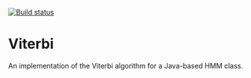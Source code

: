 [![Build status](https://api.travis-ci.com/paynesa/Viterbi.svg?branch=master)](https://travis-ci.com/github/paynesa/Viterbi)

# Viterbi
An implementation of the Viterbi algorithm for a Java-based HMM class.
